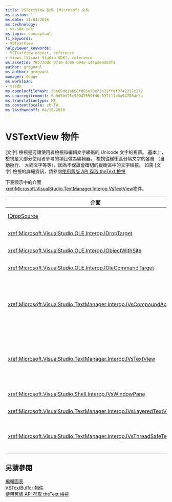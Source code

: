 ```yaml
---
title: VSTextView 物件 |Microsoft 文件
ms.custom: ''
ms.date: 11/04/2016
ms.technology:
- vs-ide-sdk
ms.topic: conceptual
f1_keywords:
- VSTextView
helpviewer_keywords:
- VSTextView object, reference
- views [Visual Studio SDK], reference
ms.assetid: 78272ddc-9718-4c65-a94e-a44a2e8d54f4
author: gregvanl
ms.author: gregvanl
manager: douge
ms.workload:
- vssdk
ms.openlocfilehash: 5be89d01a668fd05e70e73e31ffaf3742317c272
ms.sourcegitcommit: 6a9d5bd75e50947659fd6c837111a6a547884e2a
ms.translationtype: MT
ms.contentlocale: zh-TW
ms.lasthandoff: 04/16/2018
---
```

# <a name="vstextview-object"></a>VSTextView 物件
[文字] 檢視是可讓使用者檢視和編輯文字緩衝的 Unicode 文字的視窗。 基本上，檢視是大部分使用者參考的項目做為編輯器。 檢視從緩衝區分隔文字的各層 （自動換行、 大綱文字等等），因為不保證會確切的緩衝區中的文字檢視。 如需 [文字] 檢視的詳細資訊，請參閱[使用舊版 API 存取 theText 檢視](../extensibility/accessing-thetext-view-by-using-the-legacy-api.md)  
  
 下表顯示中的介面<xref:Microsoft.VisualStudio.TextManager.Interop.VsTextView>物件。  
  
|介面|描述|  
|---------------|-----------------|  
|[IDropSource](http://msdn.microsoft.com/library/windows/desktop/ms690071)|標準 OLE 介面。|  
|<xref:Microsoft.VisualStudio.OLE.Interop.IDropTarget>|標準 OLE 介面。|  
|<xref:Microsoft.VisualStudio.OLE.Interop.IObjectWithSite>|標準 OLE 介面。|  
|<xref:Microsoft.VisualStudio.OLE.Interop.IOleCommandTarget>|標準 OLE 介面。|  
|<xref:Microsoft.VisualStudio.TextManager.Interop.IVsCompoundAction>|讓您建立複合的動作 （也就是動作會分組在單一復原/取消復原單位）。|  
|<xref:Microsoft.VisualStudio.TextManager.Interop.IVsTextView>|提供基本的方法來管理和存取檢視。 `IVsTextView` 不是安全執行緒。|  
|<xref:Microsoft.VisualStudio.Shell.Interop.IVsWindowPane>|建立及管理視窗窗格。|  
|<xref:Microsoft.VisualStudio.TextManager.Interop.IVsLayeredTextView>|與文字層的互動。|  
|<xref:Microsoft.VisualStudio.TextManager.Interop.IVsThreadSafeTextView>|從不同執行緒中執行檢視上的作業。|  
  
## <a name="see-also"></a>另請參閱  
 [編輯圖表](http://msdn.microsoft.com/en-us/f08872bd-fd9c-4e36-8cf2-a2a2622ef986)   
 [VSTextBuffer 物件](../extensibility/vstextbuffer-object.md)   
 [使用舊版 API 存取 theText 檢視](../extensibility/accessing-thetext-view-by-using-the-legacy-api.md)